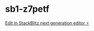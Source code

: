 # sb1-z7petf

[Edit in StackBlitz next generation editor ⚡️](https://stackblitz.com/~/github.com/Yangweikai/sb1-z7petf)
